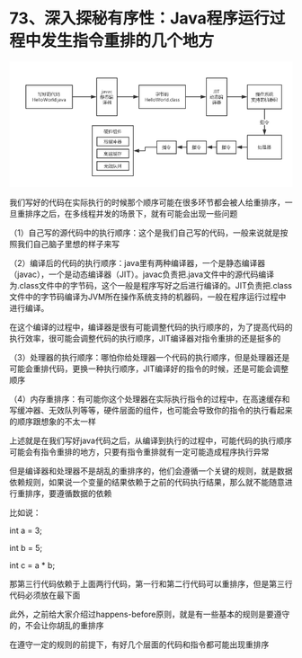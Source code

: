 # 73、深入探秘有序性：Java程序运行过程中发生指令重排的几个地方

![指令重排的几个指令](images/73/01.png)

我们写好的代码在实际执行的时候那个顺序可能在很多环节都会被人给重排序，一旦重排序之后，在多线程并发的场景下，就有可能会出现一些问题

 

（1）自己写的源代码中的执行顺序：这个是我们自己写的代码，一般来说就是按照我们自己脑子里想的样子来写

 

（2）编译后的代码的执行顺序：java里有两种编译器，一个是静态编译器（javac），一个是动态编译器（JIT）。javac负责把.java文件中的源代码编译为.class文件中的字节码，这个一般是程序写好之后进行编译的。JIT负责把.class文件中的字节码编译为JVM所在操作系统支持的机器码，一般在程序运行过程中进行编译。

 

在这个编译的过程中，编译器是很有可能调整代码的执行顺序的，为了提高代码的执行效率，很可能会调整代码的执行顺序，JIT编译器对指令重排的还是挺多的

 

（3）处理器的执行顺序：哪怕你给处理器一个代码的执行顺序，但是处理器还是可能会重排代码，更换一种执行顺序，JIT编译好的指令的时候，还是可能会调整顺序

 

（4）内存重排序：有可能你这个处理器在实际执行指令的过程中，在高速缓存和写缓冲器、无效队列等等，硬件层面的组件，也可能会导致你的指令的执行看起来的顺序跟想象的不太一样

 

上述就是在我们写好java代码之后，从编译到执行的过程中，可能代码的执行顺序可能会有指令重排的地方，只要有指令重排就有一定可能造成程序执行异常

 

但是编译器和处理器不是胡乱的重排序的，他们会遵循一个关键的规则，就是数据依赖规则，如果说一个变量的结果依赖于之前的代码执行结果，那么就不能随意进行重排序，要遵循数据的依赖

 

比如说：

 

int a = 3;

int b = 5;

int c = a * b;

 

那第三行代码依赖于上面两行代码，第一行和第二行代码可以重排序，但是第三行代码必须放在最下面

 

此外，之前给大家介绍过happens-before原则，就是有一些基本的规则是要遵守的，不会让你胡乱的重排序

 

在遵守一定的规则的前提下，有好几个层面的代码和指令都可能出现重排序
